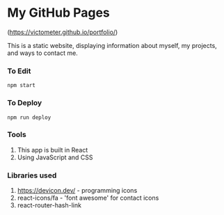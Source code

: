 # My GitHub Pages

(https://victometer.github.io/portfolio/)

This is a static website, displaying information about myself, my projects, and ways to contact me. 

### To Edit

`npm start`

### To Deploy

`npm run deploy`

### Tools

1. This app is built in React
2. Using JavaScript and CSS

### Libraries used

1. https://devicon.dev/ - programming icons
2. react-icons/fa - 'font awesome' for contact icons
3. react-router-hash-link
